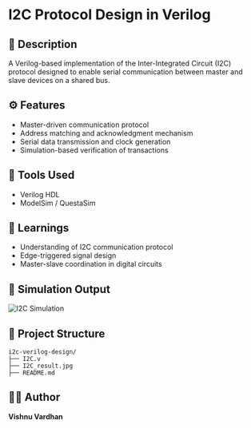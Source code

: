 # I2C Protocol Design in Verilog

## 📌 Description
A Verilog-based implementation of the Inter-Integrated Circuit (I2C) protocol designed to enable serial communication between master and slave devices on a shared bus.

## ⚙️ Features
- Master-driven communication protocol
- Address matching and acknowledgment mechanism
- Serial data transmission and clock generation
- Simulation-based verification of transactions

## 🧪 Tools Used
- Verilog HDL
- ModelSim / QuestaSim

## 🧠 Learnings
- Understanding of I2C communication protocol
- Edge-triggered signal design
- Master-slave coordination in digital circuits

## 📸 Simulation Output
![I2C Simulation](I2C_result.jpg)

## 📂 Project Structure
```
i2c-verilog-design/
├── I2C.v
├── I2C_result.jpg
├── README.md
```

## 🧑‍💻 Author
**Vishnu Vardhan**